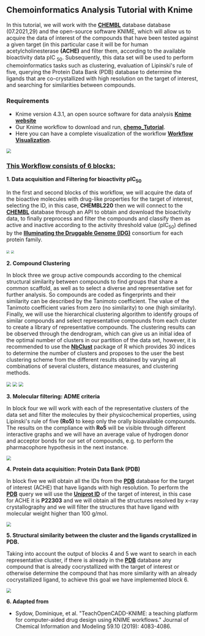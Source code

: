 ## Chemoinformatics Analysis Tutorial with Knime

In this tutorial, we will work with the <a href="https://www.ebi.ac.uk/chembl" target="_blank"><b>CHEMBL</b></a> database database (07.2021,29) and the open-source software KNIME, which will allow us to acquire the data of interest of the compounds that have been tested against a given target (in this particular case it will be for human acetylcholinesterase  **(ACHE)** and filter them, according to the available bioactivity data pIC <sub>50</sub>.  Subsequently, this data set will be used to perform chemoinformatics tasks such as clustering, evaluation of Lipinski's rule of five, querying the Protein Data Bank (PDB) database to determine the ligands that are co-crystallized with high resolution on the target of interest, and searching for similarities between compounds. 

### Requirements

+ Knime version 4.3.1, an open source software for data analysis <b><a href="https://www.knime.com/" target="_blank">Knime website</a></b>
+ Our Knime workflow to download and run, <a href="https://github.com//jdhurtadop2017/Chemoinformatics-Analysis-Tutorial-with-Knime/raw/master/chemo_Tutorial.knar.knwf">**chemo_Tutorial**</a>.
+ Here you can have a complete visualization of the workflow <a href="https://tutorial-chemoinformatics-knime.netlify.app/" target="_blank">**Workflow Visualization**</a>.

<img src="./media\Workflow.png" style="zoom:75%;" />

### **<u>This Workflow consists of 6 blocks:</u>**

**1. Data acquisition  and Filtering for bioactivity pIC<sub>50</sub>**

In the first and second blocks of this workflow, we will acquire the data of the bioactive molecules with drug-like properties for the target of interest, selecting the ID, in this case, **CHEMBL220** then we will connect to the <a href="https://www.ebi.ac.uk/chembl" target="_blank"><b>CHEMBL</b></a>  database through an API to obtain and download the bioactivity data, to finally preprocess and filter the compounds and classify them as active and inactive according to the activity threshold value (pIC<sub>50</sub>) defined by the  <a href="https://druggablegenome.net/" target="_blank"><b> Illuminating the Druggable Genome (IDG)</b></a> consortium for each protein family.

<img src="./media/Figure_1.png" style="zoom:50%;" />



<img src="./media/Figure_2.png" style="zoom:50%;" />

**2.  Compound Clustering** 

In block three we group active compounds according to the chemical structural similarity between compounds to find groups that share a common scaffold, as well as to select a diverse and representative set for further analysis. So compounds are coded as fingerprints and their similarity can be described by the Tanimoto coefficient. The value of the Tanimoto coefficient varies from zero (no similarity) to one (high similarity). Finally, we will use the hierarchical clustering algorithm to identify groups of similar compounds and select representative compounds from each cluster to create a library of representative compounds. The clustering results can be observed through the dendrogram, which can give us an initial idea of the optimal number of clusters in our partition of the data set, however, it is recommended to use the <a href="https://www.rdocumentation.org/packages/NbClust/versions/3.0/topics/NbClust" target="_blank"><b>NbClust</b></a>   package of R which provides 30 indices to determine the number of clusters and proposes to the user the best clustering scheme from the different results obtained by varying all combinations of several clusters, distance measures, and clustering methods.

<img src="./media/Figure_3.png" style="zoom:75%;" />

<img src="./media/Figure_4.png" style="zoom:75%;" />

<img src="./media/Figure_5.png" style="zoom:75%;" />

**3. Molecular filtering: ADME criteria**

In block four we will work with each of the representative clusters of the data set and filter the molecules by their physicochemical properties, using Lipinski's rule of five **(Ro5)** to keep only the orally bioavailable compounds. The results on the compliance with **Ro5** will be visible through different interactive graphs and we will have an average value of hydrogen donor and acceptor bonds for our set of compounds, e.g. to perform the pharmacophore hypothesis in the next instance.

<img src="./media/Figure_6.png" style="zoom:75%;" />

**4. Protein data acquisition: Protein Data Bank (PDB)**

In block five we will obtain all the IDs from the <a href="https://www.rcsb.org/"><b>PDB</b></a> database for the target of interest (ACHE) that have ligands with high resolution. To perform the <a href="https://www.rcsb.org/"><b>PDB</b></a> query we will use the <a href="https://www.uniprot.org/uniprot/P22303"><b>Uniprot ID</b></a>  of the target of interest, in this case for ACHE it is **P22303** and we will obtain all the structures resolved by x-ray crystallography and we will filter the structures that have ligand with molecular weight higher than 100 g/mol.

<img src="./media/Figure_7.png" style="zoom:75%;" />

**5. Structural similarity between the cluster and the ligands crystallized in PDB.**

Taking into account the output of blocks 4 and 5 we want to search in each representative cluster, if there is already in the <a href="https://www.rcsb.org/"><b>PDB</b></a> database any compound that is already cocrystallized with the target of interest or otherwise determine the compound that has more similarity with an already cocrystallized ligand, to achieve this goal we have implemented block 6. 

<img src="./media/Figure_8.png" style="zoom:75%;" />

**6. Adapted from**

* Sydow, Dominique, et al. "TeachOpenCADD-KNIME: a teaching platform for computer-aided drug design using KNIME workflows." Journal of Chemical Information and Modeling 59.10 (2019): 4083-4086.
